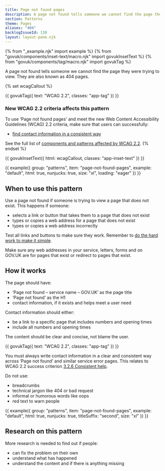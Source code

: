 ```yaml
---
title: Page not found pages
description: A page not found tells someone we cannot find the page they were trying to view. They are also known as 404 pages.
section: Patterns
theme: Pages
aliases: "404"
backlogIssueId: 130
layout: layout-pane.njk
---
```


{% from "_example.njk" import example %}
{% from "govuk/components/inset-text/macro.njk" import govukInsetText %}
{% from "govuk/components/tag/macro.njk" import govukTag %}

A page not found tells someone we cannot find the page they were trying to view. They are also known as 404 pages.

{% set wcagCallout %}

{{ govukTag({
  text: "WCAG 2.2",
  classes: "app-tag"
}) }}

### New WCAG 2.2 criteria affects this pattern

To use ‘Page not found pages' and meet the new Web Content Accessibility Guidelines (WCAG) 2.2 criteria, make sure that users can successfully:

- [find contact information in a consistent way](/patterns/page-not-found-pages/#wcag-consistent-content-page-not-found)

See the full list of [components and patterns affected by WCAG 2.2](/accessibility/wcag-2.2/#components-and-patterns-affected-in-the-design-system).
{% endset %}

{{ govukInsetText({
  html: wcagCallout,
  classes: "app-inset-text"
}) }}

{{ example({ group: "patterns", item: "page-not-found-pages", example: "default", html: true, nunjucks: true, size: "xl", loading: "eager" }) }}

## When to use this pattern

Use a page not found if someone is trying to view a page that does not exist. This happens if someone:

- selects a link or button that takes them to a page that does not exist
- types or copies a web address for a page that does not exist
- types or copies a web address incorrectly

Test all links and buttons to make sure they work. Remember to [do the hard work to make it simple](https://www.gov.uk/guidance/government-design-principles#do-the-hard-work-to-make-it-simple).

Make sure any web addresses in your service, letters, forms and on GOV.UK are for pages that exist or redirect to pages that exist.

## How it works

The page should have:

- ‘Page not found – service name – GOV.UK’ as the page title
- ‘Page not found’ as the H1
- contact information, if it exists and helps meet a user need

Contact information should either:

- be a link to a specific page that includes numbers and opening times
- include all numbers and opening times

The content should be clear and concise, not blame the user.

<div class="app-wcag-22" id="wcag-consistent-content-page-not-found" role="note">
  {{ govukTag({
    text: "WCAG 2.2",
    classes: "app-tag"
  }) }}
  <p>You must always write contact information in a clear and consistent way across ‘Page not found’ and similar service error pages. This relates to WCAG 2.2 success criterion <a href="https://www.w3.org/WAI/WCAG22/Understanding/consistent-help.html">3.2.6 Consistent help</a>.</p>
</div>

Do not use:

- breadcrumbs
- technical jargon like 404 or bad request
- informal or humorous words like oops
- red text to warn people

{{ example({ group: "patterns", item: "page-not-found-pages", example: "default", html: true, nunjucks: true, titleSuffix: "second", size: "xl" }) }}

## Research on this pattern

More research is needed to find out if people:

- can fix the problem on their own
- understand what has happened
- understand the content and if there is anything missing

